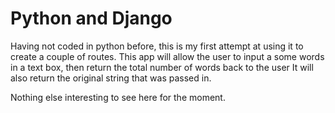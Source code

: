 # Python and Django

Having not coded in python before, this is my first attempt at using it to create a couple of routes. This app
will allow the user to input a some words in a text box, then return the total number of words back to the user
It will also return the original string that was passed in.

Nothing else interesting to see here for the moment.